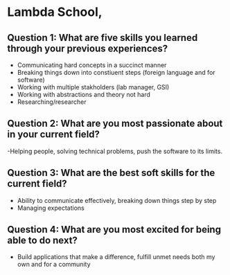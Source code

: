 # Lambda School, 

## Question 1: What are five skills you learned through your previous experiences?
- Communicating hard concepts in a succinct manner
- Breaking things down into constiuent steps (foreign language and for software)
- Working with multiple stakholders (lab manager, GSI)
- Working with abstractions and theory not hard
- Researching/researcher

## Question 2: What are you most passionate about in your current field?
-Helping people, solving technical problems, push the software to its limits.

## Question 3: What are the best soft skills for the current field?
- Ability to communicate effectively, breaking down things step by step
- Managing expectations

## Question 4: What are you most excited for being able to do next?
- Build applications that make a difference, fulfill unmet needs both my own and for a community